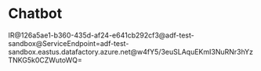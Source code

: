 # Chatbot

IR@126a5ae1-b360-435d-af24-e641cb292cf3@adf-test-sandbox@ServiceEndpoint=adf-test-sandbox.eastus.datafactory.azure.net@w4fY5/3euSLAquEKmI3NuRNr3hYzTNKG5k0CZWutoWQ=
